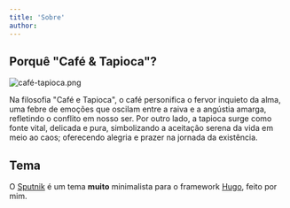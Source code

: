 ```yaml
---
title: 'Sobre'
author: 
---
```


## Porquê "Café & Tapioca"?

![café-tapioca.png](https://raw.githubusercontent.com/1917dc/blog/refs/heads/main/static/logo.png)

Na filosofia "Café e Tapioca", o café personifica o fervor inquieto da alma, uma febre de emoções que oscilam entre a raiva e a angústia amarga, refletindo o conflito em nosso ser. Por outro lado, a tapioca surge como fonte vital, delicada e pura, simbolizando a aceitação serena da vida em meio ao caos; oferecendo alegria e prazer na jornada da existência.

## Tema

O [Sputnik](https://github.com/1917dc/hugo-sputnik) é um tema **muito** minimalista para o framework [Hugo](https://gohugo.io/), feito por mim.

